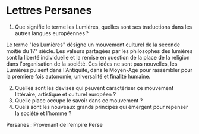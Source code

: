 
# Lettres Persanes

1. Que signifie le terme les Lumières, quelles sont ses traductions dans les autres langues européennes ?

Le terme "les Lumières" désigne un mouvement culturel de la seconde moitié du 17ᵉ siècle. Les valeurs partagées par les philosophes des lumières sont la liberté individuelle et la remise en question de la place de la religion dans l'organisation de la société. Ces idées ne sont pas nouvelles, les Lumières puisent dans l'Antiquité, dans le Moyen-Age pour rassembler pour la première fois autonomie, universalité et finalité humaine.

2. Quelles sont les devises qui peuvent caractériser ce mouvement littéraire, artistique et culturel européen ?
3. Quelle place occupe le savoir dans ce mouvement ?
4. Quels sont les nouveaux grands principes qui émergent pour repenser la société et l’homme ?

Persanes : Provenant de l'empire Perse

<!--stackedit_data:
eyJoaXN0b3J5IjpbMTg5MTk5MzU2LC0xOTQzMDI3MjM5LDc0MD
M0MjA3MV19
-->